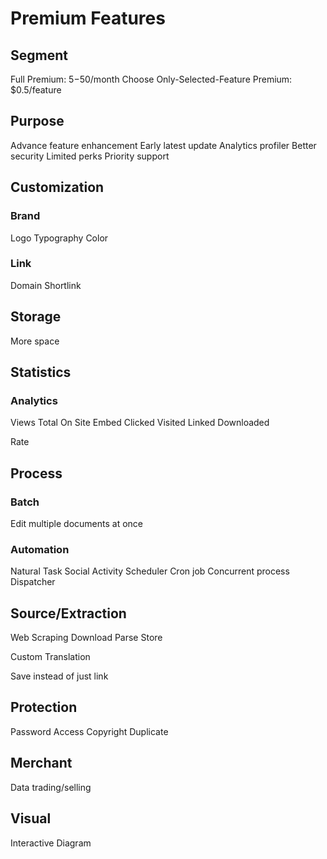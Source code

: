 Premium Features
================

Segment
-------

Full Premium: $5-$50/month
Choose Only-Selected-Feature Premium: $0.5/feature

Purpose
-------

Advance feature enhancement
Early latest update
Analytics profiler
Better security
Limited perks
Priority support

Customization
-------------

### Brand

Logo
Typography
Color

### Link

Domain
Shortlink

Storage
-------

More space

Statistics
----------

### Analytics

Views
  Total
  On Site
  Embed
Clicked
Visited
Linked
Downloaded

Rate

Process
-------

### Batch

Edit multiple documents at once

### Automation

Natural Task
  Social Activity
Scheduler
Cron job
Concurrent process
Dispatcher

Source/Extraction
-----------------

Web Scraping
  Download
  Parse
  Store

Custom Translation

Save instead of just link

Protection
----------

Password Access
Copyright
Duplicate

Merchant
--------

Data trading/selling

Visual
------

Interactive Diagram


